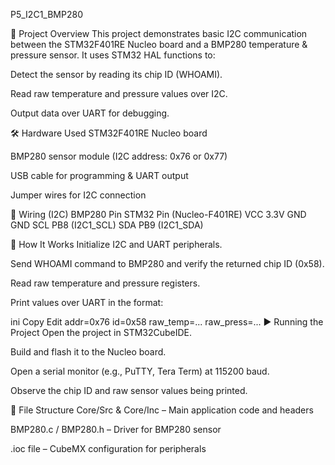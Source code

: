 P5_I2C1_BMP280

📌 Project Overview
This project demonstrates basic I2C communication between the STM32F401RE Nucleo board and a BMP280 temperature & pressure sensor.
It uses STM32 HAL functions to:

Detect the sensor by reading its chip ID (WHOAMI).

Read raw temperature and pressure values over I2C.

Output data over UART for debugging.

🛠 Hardware Used
STM32F401RE Nucleo board

BMP280 sensor module (I2C address: 0x76 or 0x77)

USB cable for programming & UART output

Jumper wires for I2C connection

🔌 Wiring (I2C)
BMP280 Pin	STM32 Pin (Nucleo-F401RE)
VCC	3.3V
GND	GND
SCL	PB8 (I2C1_SCL)
SDA	PB9 (I2C1_SDA)

📜 How It Works
Initialize I2C and UART peripherals.

Send WHOAMI command to BMP280 and verify the returned chip ID (0x58).

Read raw temperature and pressure registers.

Print values over UART in the format:

ini
Copy
Edit
addr=0x76 id=0x58 raw_temp=... raw_press=...
▶ Running the Project
Open the project in STM32CubeIDE.

Build and flash it to the Nucleo board.

Open a serial monitor (e.g., PuTTY, Tera Term) at 115200 baud.

Observe the chip ID and raw sensor values being printed.

📂 File Structure
Core/Src & Core/Inc – Main application code and headers

BMP280.c / BMP280.h – Driver for BMP280 sensor

.ioc file – CubeMX configuration for peripherals